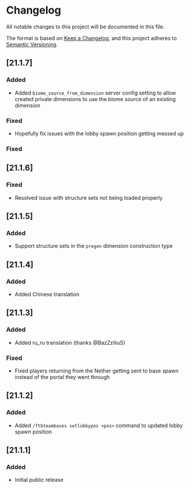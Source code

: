 # Changelog
All notable changes to this project will be documented in this file.

The format is based on [Keep a Changelog](https://keepachangelog.com/en/1.0.0/),
and this project adheres to [Semantic Versioning](https://semver.org/spec/v2.0.0.html).

## [21.1.7]

### Added
* Added `biome_source_from_dimension` server config setting to allow created private dimensions to use the biome source of an existing dimension

### Fixed
* Hopefully fix issues with the lobby spawn position getting messed up

### Fixed

## [21.1.6]

### Fixed
* Resolved issue with structure sets not being loaded properly

## [21.1.5]

### Added
* Support structure sets in the `pregen` dimension construction type

## [21.1.4]

### Added
* Added Chinese translation

## [21.1.3]

### Added
* Added ru_ru translation (thanks @BazZziliuS)

### Fixed
* Fixed players returning from the Nether getting sent to base spawn instead of the portal they went through

## [21.1.2]

### Added
* Added `/ftbteambases setlobbypos <pos>` command to updated lobby spawn position

## [21.1.1]

### Added
* Initial public release
